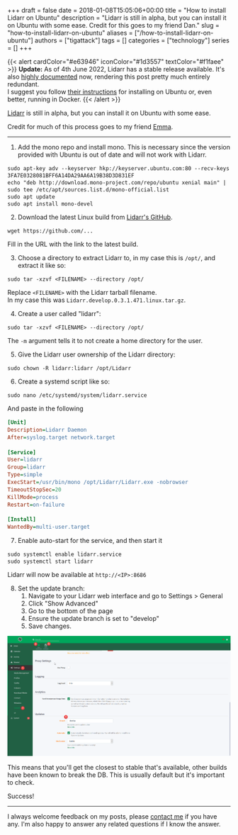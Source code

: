 +++
draft = false
date = 2018-01-08T15:05:06+00:00
title = "How to install Lidarr on Ubuntu"
description = "Lidarr is still in alpha, but you can install it on Ubuntu with some ease.  Credit for this goes to my friend Dan."
slug = "how-to-install-lidarr-on-ubuntu"
aliases = ["/how-to-install-lidarr-on-ubuntu"]
authors = ["tigattack"]
tags = []
categories = ["technology"]
series = []
+++

{{< alert cardColor="#e63946" iconColor="#1d3557" textColor="#f1faee" >}}
**Update:** As of 4th June 2022, Lidarr has a stable release available. It's also [highly documented](https://wiki.servarr.com/lidarr) now, rendering this post pretty much entirely redundant.  
I suggest you follow [their instructions](https://wiki.servarr.com/lidarr/installation) for installing on Ubuntu or, even better, running in Docker.
{{< /alert >}}

[Lidarr](https://github.com/lidarr/Lidarr) is still in alpha, but you can install it on Ubuntu with some ease.

Credit for much of this process goes to my friend [Emma](https://github.com/emmaisadev).

---

1. Add the mono repo and install mono. This is necessary since the version provided with Ubuntu is out of date and will not work with Lidarr.

```shell
sudo apt-key adv --keyserver hkp://keyserver.ubuntu.com:80 --recv-keys 3FA7E0328081BFF6A14DA29AA6A19B38D3D831EF
echo "deb http://download.mono-project.com/repo/ubuntu xenial main" | sudo tee /etc/apt/sources.list.d/mono-official.list
sudo apt update
sudo apt install mono-devel
```

2. Download the latest Linux build from [Lidarr's GitHub](https://github.com/lidarr/Lidarr/releases).

```shell
wget https://github.com/...
```

Fill in the URL with the link to the latest build.

3. Choose a directory to extract Lidarr to, in my case this is `/opt/`, and extract it like so:

```shell
sudo tar -xzvf <FILENAME> --directory /opt/
```

Replace `<FILENAME>` with the Lidarr tarball filename.  
In my case this was `Lidarr.develop.0.3.1.471.linux.tar.gz`.

4. Create a user called "lidarr":

```shell
sudo tar -xzvf <FILENAME> --directory /opt/
```

The `-m` argument tells it to not create a home directory for the user.

5. Give the Lidarr user ownership of the Lidarr directory:

```shell
sudo chown -R lidarr:lidarr /opt/Lidarr
```

6. Create a systemd script like so:

```shell
sudo nano /etc/systemd/system/lidarr.service
```

And paste in the following

```ini
[Unit]
Description=Lidarr Daemon
After=syslog.target network.target

[Service]
User=lidarr
Group=lidarr
Type=simple
ExecStart=/usr/bin/mono /opt/Lidarr/Lidarr.exe -nobrowser
TimeoutStopSec=20
KillMode=process
Restart=on-failure

[Install]
WantedBy=multi-user.target
```

7. Enable auto-start for the service, and then start it

```shell
sudo systemctl enable lidarr.service
sudo systemctl start lidarr
```

Lidarr will now be available at `http://<IP>:8686`

8. Set the update branch:
    1. Navigate to your Lidarr web interface and go to Settings > General
    2. Click "Show Advanced"
    3. Go to the bottom of the page
    4. Ensure the update branch is set to "develop"
    5. Save changes.

![Lidarr-update-branch](00ac7f25fe481369.png)

This means that you'll get the closest to stable that's available, other builds have been known to break the DB. This is usually default but it's important to check.

Success!

---

I always welcome feedback on my posts, please [contact me](/contact) if you have any. I'm also happy to answer any related questions if I know the answer.
